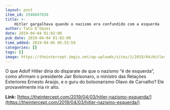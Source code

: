 ```yaml
---
layout: post
item_id: 2546847836
title: >-
    Hitler gargalhava quando o nazismo era confundido com a esquerda
author: Tatu D'Oquei
date: 2019-04-04 01:02:00
pub_date: 2019-04-04 01:02:00
time_added: 2019-04-05 05:53:59
categories: []
tags: []
image: https://theintercept.imgix.net/wp-uploads/sites/1/2019/04/Hitler-1-min-1554325053.jpg?auto=compress%2Cformat&q=90&fit=crop&w=1200&h=800
---
```


O que Adolf Hitler diria do disparate de que o nazismo “é de esquerda”, como afirmam o presidente Jair Bolsonaro, o ministro das Relações Exteriores Ernesto Araújo, e o guru do bolsonarismo Olavo de Carvalho? Ele provavelmente iria rir alto.

**Link:** [https://theintercept.com/2019/04/03/hitler-nazismo-esquerda/](https://theintercept.com/2019/04/03/hitler-nazismo-esquerda/)

